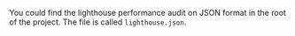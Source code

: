 You could find the lighthouse performance audit on JSON format in the root of the project. The file is called `lighthouse.json`.
```

